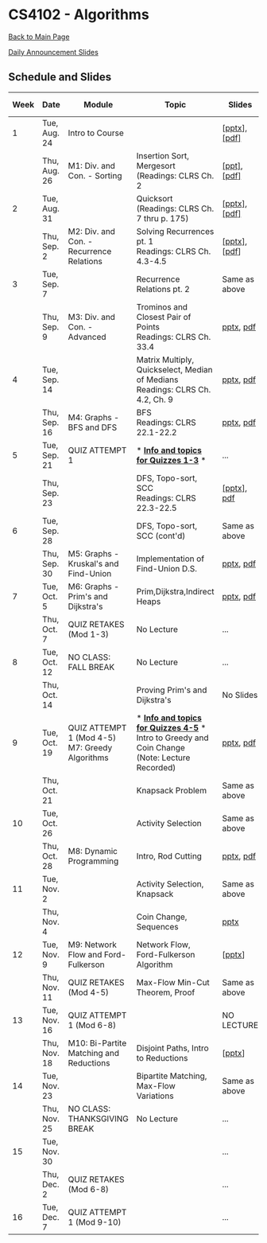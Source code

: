 CS4102 - Algorithms
===============================

[Back to Main Page](../readme.html)

[Daily Announcement Slides](./dailyannouncements_mf.pptx)

<a name="introduction"></a>Schedule and Slides
--------------------------------------- 

| Week | Date | Module | Topic | Slides | Recommended Deadline |
|-|-----|----------|-----------|--------| -----------|
| 1 | Tue, Aug. 24 | Intro to Course | | [<a href="./courseintroduction.pptx">pptx</a>], [[pdf]](./courseintroduction.pdf) |  |
|  | Thu, Aug. 26 | M1: Div. and Con. - Sorting | Insertion Sort, Mergesort <br/> (Readings: CLRS Ch. 2 | [[ppt]](./sorting-intro-f21.pptx), [[pdf]](./sorting-intro-f21.pdf) |  |
| 2 | Tue, Aug. 31 | | Quicksort <br/> (Readings: CLRS Ch. 7 thru p. 175) | <a href="./quicksort-f21.pptx">[pptx]</a>, <a href="./quicksort-f21.pdf">[pdf]</a> | |
|  | Thu, Sep. 2 | M2: Div. and Con. - Recurrence Relations | Solving Recurrences pt. 1 <br/> Readings: CLRS Ch. 4.3-4.5 | <a href="./recurrences.pptx">[pptx]</a>, [[pdf](./recurrences.pdf)] |  |
| 3 | Tue, Sep. 7 |  | Recurrence Relations pt. 2 | Same as above | M1: Sorting |
|  | Thu, Sep. 9 | M3: Div. and Con. - Advanced | Trominos and Closest Pair of Points <br/> Readings: CLRS Ch. 33.4 | <a href="./DivAndCon_Advanced_1.pptx">pptx</a>, [pdf](./DivAndCon_Advanced_1.pdf) |  |
| 4 | Tue, Sep. 14 |  | Matrix Multiply, Quickselect, Median of Medians <br/> Readings: CLRS Ch. 4.2, Ch. 9 | <a href="./DivAndCon_Advanced_2.pptx">pptx</a>, [pdf](./DivAndCon_Advanced_2.pdf) | M2: Recurrence Relations |
|  | Thu, Sep. 16 | M4: Graphs - BFS and DFS | BFS <br/> Readings: CLRS 22.1-22.2 | <a href="./graphs-bfs-f21.pptx">pptx</a>, [pdf](./graphs-bfs-f21.pdf) |  |
| 5 | Tue, Sep. 21 | QUIZ ATTEMPT 1 | * **[Info and topics for Quizzes 1-3](../courselogistics/mods-1-2-3-topics.html)** * | ... | M3: Closest Pair of Points |
|  | Thu, Sep. 23 |  | DFS, Topo-sort, SCC <br/> Readings: CLRS 22.3-22.5 | <a href="./graphs-dfs-f21.pptx">[pptx]</a>, [pdf](./graphs-dfs-f21.pdf) |  |
| 6 | Tue, Sep. 28 | | DFS, Topo-sort, SCC (cont'd) | Same as above | |
|  | Thu, Sep. 30 | M5: Graphs - Kruskal's and Find-Union | Implementation of Find-Union D.S. | [pptx](./kruskal-find-union.pptx), [pdf](./kruskal-find-union.pdf) | M4: BFS / DFS Written Problems |
| 7 | Tue, Oct. 5 | M6: Graphs - Prim's and Dijkstra's | Prim,Dijkstra,Indirect Heaps | [pptx](./dijkstraAndPrim.pptx), [pdf](./dijkstraAndPrim.pdf) | |
|  | Thu, Oct. 7 | QUIZ RETAKES (Mod 1-3) | No Lecture | ... | M5: Wiring |
| 8 | Tue, Oct. 12 | NO CLASS: FALL BREAK | No Lecture | ... |  |
|  | Thu, Oct. 14 |  | Proving Prim's and Dijkstra's | No Slides |  |
| 9 | Tue, Oct. 19 | QUIZ ATTEMPT 1 (Mod 4-5)<br/>M7: Greedy Algorithms | * **[Info and topics for Quizzes 4-5](../courselogistics/mods-4-5-topics.html)** *<br/>Intro to Greedy and Coin Change<br/>(Note: Lecture Recorded) | [pptx](./GreedyAlgorithms_1.pptx), [pdf](./GreedyAlgorithms_1.pdf) | M6: Written Graph Problems |
|  | Thu, Oct. 21 |  | Knapsack Problem | Same as above |  |
| 10 | Tue, Oct. 26 | | Activity Selection | Same as above |  |
|  | Thu, Oct. 28 | M8: Dynamic Programming | Intro, Rod Cutting | [pptx](./DynamicProgramming.pptx), [pdf](./DynamicProgramming.pdf) |  |
| 11 | Tue, Nov. 2 |  | Activity Selection, Knapsack | Same as above | M7: Nursery |
|  | Thu, Nov. 4 |  | Coin Change, Sequences | [pptx](./DP_sequences.pptx) |  |
| 12 | Tue, Nov. 9 | M9: Network Flow and Ford-Fulkerson | Network Flow, Ford-Fulkerson Algorithm | [[pptx](./Network-Flow.pptx)] |  |
|  | Thu, Nov. 11 | QUIZ RETAKES (Mod 4-5) | Max-Flow Min-Cut Theorem, Proof | Same as above |  |
| 13 | Tue, Nov. 16 | QUIZ ATTEMPT 1 (Mod 6-8) | | NO LECTURE | M8: Drainage |
|  | Thu, Nov. 18 | M10: Bi-Partite Matching and Reductions | Disjoint Paths, Intro to Reductions | [[pptx](./Bipartite-Reductions.pptx)] |  |
| 14 | Tue, Nov. 23 |  | Bipartite Matching, Max-Flow Variations | Same as above | M9: Network Flow Written |
|  | Thu, Nov. 25 | NO CLASS: THANKSGIVING BREAK | No Lecture | ... |  |
| 15 | Tue, Nov. 30 |  | | ... | |
|  | Thu, Dec. 2 | QUIZ RETAKES (Mod 6-8) | | ... | M10: Scheduling |
| 16 | Tue, Dec. 7 | QUIZ ATTEMPT 1 (Mod 9-10) | | ... |  |
